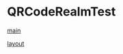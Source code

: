 # QRCodeRealmTest

[main](https://github.com/s20003/QRCodeRealmTest/tree/master/app/src/main/java/jp/ac/it_college/std/s20003/qrcoderealmtest)

[layout](https://github.com/s20003/QRCodeRealmTest/tree/master/app/src/main/res/layout)
